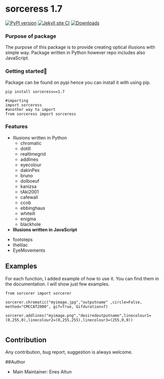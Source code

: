 # sorceress 1.7

[![PyPI version](https://badge.fury.io/py/sorceress.svg)](https://badge.fury.io/py/sorceress) [![Jekyll site CI](https://github.com/altunenes/sorceress/actions/workflows/jekyll.yml/badge.svg)](https://github.com/altunenes/sorceress/actions/workflows/jekyll.yml)
[![Downloads](https://pepy.tech/badge/sorceress)](https://pepy.tech/project/sorceress)

### Purpose of package

The purpose of this package is to provide creating optical illusions with simple way. Package written in Python however repo includes also JavaScript.

### Getting started🚀️

Package can be found on pypi hence you can install it with using pip.

```
pip install sorceress==1.7
```

```
#importing
import sorceress
#another way to import 
from sorceress import sorceress
```

### Features

+ Illusions written in Python    
  - chromatic                   
  - dotill                     
  - realtimegrid                
  - addlines
  - eyecolour
  - dakinPex
  - bruno
  - dolboeuf
  - kanizsa
  - tAki2001
  - cafewall
  - ccob
  - ebbinghaus
  - whiteill
  - enigma
  - blackhole
 + **Illusions written in JavaScript**
  - footsteps
  - thelilac
  - EyeMovements

## Examples

For each function, I added example of how to use it. You can find them in the documentation. I will show just few examples.


```
from sorcerer import sorcerer

sorcerer.chromatic("myimage.jpg","outputname" ,circle=False, method="CMCCAT2000", gif=True, Gifduration=7)

sorcerer.addlines("myimage.png","desiredoutputname",linecolour1=(0,255,0),linecolour2=(0,255,255),linecolour3=(255,0,0))


```


## Contribution

Any contribution, bug report, suggestion is always welcome.

##Author
+ Main Maintainer: Enes Altun
